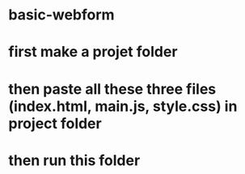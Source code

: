# basic-webform
# first make a projet folder 
# then paste all these three files (index.html, main.js, style.css) in project folder
# then run this folder
